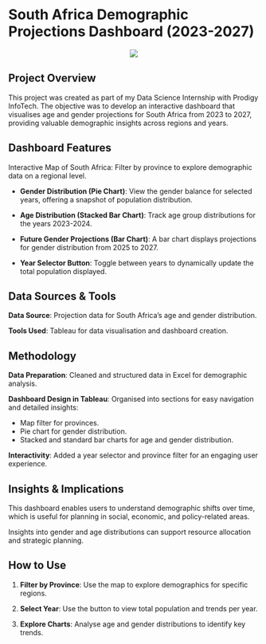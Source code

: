 # South Africa Demographic Projections Dashboard (2023-2027)

<p align="center">
<img src="20241006_025152_0000.png">
</p>

## Project Overview

This project was created as part of my Data Science Internship with Prodigy InfoTech. The objective was to develop an interactive dashboard that visualises age and gender projections for South Africa from 2023 to 2027, providing valuable demographic insights across regions and years.

## Dashboard Features

Interactive Map of South Africa: Filter by province to explore demographic data on a regional level.

- **Gender Distribution (Pie Chart)**: View the gender balance for selected years, offering a snapshot of population distribution.

- **Age Distribution (Stacked Bar Chart)**: Track age group distributions for the years 2023-2024.

- **Future Gender Projections (Bar Chart)**: A bar chart displays projections for gender distribution from 2025 to 2027.

- **Year Selector Button**: Toggle between years to dynamically update the total population displayed.


## Data Sources & Tools

**Data Source**: Projection data for South Africa’s age and gender distribution.

**Tools Used**: Tableau for data visualisation and dashboard creation.


## Methodology

**Data Preparation**: Cleaned and structured data in Excel for demographic analysis.


**Dashboard Design in Tableau**: Organised into sections for easy navigation and detailed insights:
- Map filter for provinces.
- Pie chart for gender distribution.
- Stacked and standard bar charts for age and gender distribution.

**Interactivity**: Added a year selector and province filter for an engaging user experience.


## Insights & Implications

This dashboard enables users to understand demographic shifts over time, which is useful for planning in social, economic, and policy-related areas.

Insights into gender and age distributions can support resource allocation and strategic planning.


## How to Use

1. **Filter by Province**: Use the map to explore demographics for specific regions.


2. **Select Year**: Use the button to view total population and trends per year.


3. **Explore Charts**: Analyse age and gender distributions to identify key trends.
